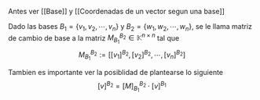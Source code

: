 Antes ver [[Base]] y [[Coordenadas de un vector segun una base]]

Dado las bases $B_1=\{v_1, v_2, \cdots, v_n\}$ y $B_2 = \{w_1, w_2, \cdots, w_n\}$, se le llama matriz de cambio de base a la matriz $M_{B_1}^{B_2} \in \mathbb{K}^{n \times n}$ tal que
$$M_{B_1}^{B_2} := [[v_1]^{B_2}, [v_2]^{B_2}, \cdots , [v_n]^{B_2}]$$

Tambien es importante ver la posiblidad de plantearse lo siguiente
$$[v]^{B_2} = [M]_{B_1}^{B_2} \cdot [v]^{B_1}$$